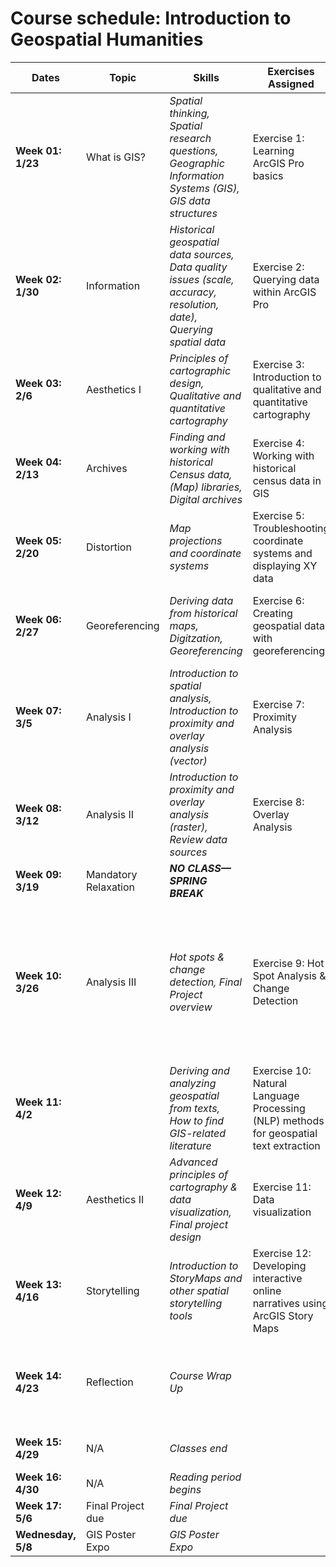 # Course schedule: Introduction to Geospatial Humanities <!-- omit in toc -->

| **Dates**          | **Topic**            | **Skills**                                                                                                           | **Exercises Assigned**                                                                | **Exercises Due**                                                                         | **Assignments Assigned**                                                                                                                | **Assignments Due**                                      |
| ------------------ | -------------------- | -------------------------------------------------------------------------------------------------------------------- | ------------------------------------------------------------------------------------- | ----------------------------------------------------------------------------------------- | --------------------------------------------------------------------------------------------------------------------------------------- | -------------------------------------------------------- |
| **Week 01: 1/23**  | What is GIS?         | *Spatial thinking, Spatial research questions, Geographic Information Systems (GIS), GIS data structures*            | Exercise 1: Learning ArcGIS Pro basics                                                |                                                                                           |                                                                                                                                         |                                                          |
| **Week 02: 1/30**  | Information          | *Historical geospatial data sources, Data quality issues (scale, accuracy, resolution, date), Querying spatial data* | Exercise 2: Querying data within ArcGIS Pro                                           | Exercise 1: Learning ArcGIS Pro basics using Census data                                  |                                                                                                                                         |                                                          |
| **Week 03: 2/6**   | Aesthetics I         | *Principles of cartographic design, Qualitative and quantitative cartography*                                        | Exercise 3: Introduction to qualitative and quantitative cartography                  | Exercise 2: Querying data within ArcGIS Pro                                               | Assignment 1: Cartographic Design                                                                                                       |                                                          |
| **Week 04: 2/13**  | Archives             | *Finding and working with historical Census data, (Map) libraries, Digital archives*                                 | Exercise 4: Working with historical census data in GIS                                | Exercise 3: Introduction to qualitative and quantitative cartography                      |                                                                                                                                         | Assignment 1: Cartographic Design                        |
| **Week 05: 2/20**  | Distortion           | *Map projections and coordinate systems*                                                                             | Exercise 5: Troubleshooting coordinate systems and displaying XY data                 | Exercise 4: Working with historical census data in GIS                                    | Assignment 2: Census Discovery and Documentation                                                                                        |                                                          |
| **Week 06: 2/27**  | Georeferencing       | *Deriving data from historical maps, Digitzation, Georeferencing*                                                    | Exercise 6: Creating geospatial data with georeferencing                              | Exercise 5: Troubleshooting coordinate systems and displaying XY data                     | Assignment 3: Spatial Thinking & Spatial Problem Solving                                                                                | Assignment 2: Census Discovery and Documentation         |
| **Week 07: 3/5**   | Analysis I           | *Introduction to spatial analysis, Introduction to proximity and overlay analysis (vector)*                          | Exercise 7: Proximity Analysis                                                        | Exercise 6: Creating geospatial data from historical maps (Georeferencing and Digitizing) |                                                                                                                                         |                                                          |
| **Week 08: 3/12**  | Analysis II          | *Introduction to proximity and overlay analysis (raster), Review data sources*                                       | Exercise 8: Overlay Analysis                                                          | Exercise 7: Proximity Analysis                                                            | Assignment 4: Project Data Search and Documentation                                                                                     | Assignment 3: Spatial Thinking & Spatial Problem Solving |
| **Week 09: 3/19**  | Mandatory Relaxation | ***NO CLASS—SPRING BREAK***                                                                                          |                                                                                       |                                                                                           |                                                                                                                                         |                                                          |
| **Week 10: 3/26**  | Analysis III         | *Hot spots & change detection, Final Project overview*                                                               | Exercise 9: Hot Spot Analysis & Change Detection                                      | Exercise 8: Overlay Analysis                                                              | <ul><li>Assignment 5: Detailed Project Proposal</li><li>Assignment 6: Final Project Draft</li><li>Assignment 7: Final Project</li></ul> | Assignment 4: Project Data Search and Documentation      |
| **Week 11: 4/2**   |                      | *Deriving and analyzing geospatial from texts, How to find GIS-related literature*                                   | Exercise 10: Natural Language Processing (NLP) methods for geospatial text extraction | Exercise 9: Hot Spot Analysis & Change Detection                                          |                                                                                                                                         |                                                          |
| **Week 12: 4/9**   | Aesthetics II        | *Advanced principles of cartography & data visualization, Final project design*                                      | Exercise 11: Data visualization                                                       | Exercise 10: NLP methods for geospatial text extraction                                   |                                                                                                                                         | Assignment 5: Detailed Project Proposal                  |
| **Week 13: 4/16**  | Storytelling         | *Introduction to StoryMaps and other spatial storytelling tools*                                                     | Exercise 12: Developing interactive online narratives using ArcGIS Story Maps         | Exercise 11: Data visualization                                                           |                                                                                                                                         |                                                          |
| **Week 14: 4/23**  | Reflection           | *Course Wrap Up*                                                                                                     |                                                                                       | Exercise 12: Developing interactive online narratives using ArcGIS Story Maps             |                                                                                                                                         |                                                          |
| **Week 15: 4/29**  | N/A                  | *Classes end*                                                                                                        |                                                                                       |                                                                                           |                                                                                                                                         | Assignment 6: Final Project Draft                        |
| **Week 16: 4/30**  | N/A                  | *Reading period begins*                                                                                              |                                                                                       |                                                                                           |                                                                                                                                         |                                                          |
| **Week 17: 5/6**   | Final Project due    | *Final Project due*                                                                                                  |                                                                                       |                                                                                           |                                                                                                                                         | Assignment 7: Final Project                              |
| **Wednesday, 5/8** | GIS Poster Expo      | *GIS Poster Expo*                                                                                                    |                                                                                       |                                                                                           |                                                                                                                                         |                                                          |